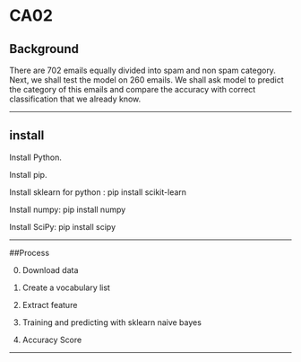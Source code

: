 # CA02

## Background

 There are 702 emails equally divided into spam and non spam category. Next, we shall test the model on 260 emails. We shall ask model to predict the category of this emails and compare the accuracy with correct classification that we already know.
 
-----------------------------------------------
 ## install
 
Install Python.

Install pip.

Install sklearn for python : pip install scikit-learn

Install numpy: pip install numpy

Install SciPy: pip install scipy


---------------------------------------------
##Process

0. Download data




1. Create a vocabulary list




2. Extract feature




3. Training and predicting with sklearn naive bayes



4. Accuracy Score

--------------------------------------------------
